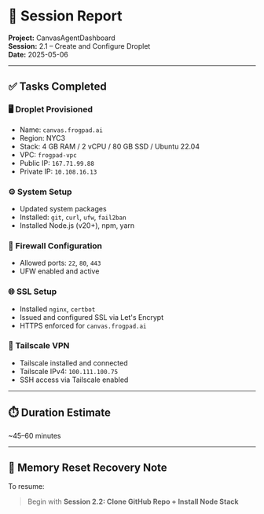 # 🧠 Session Report  
**Project:** CanvasAgentDashboard  
**Session:** 2.1 – Create and Configure Droplet  
**Date:** 2025-05-06  

---

## ✅ Tasks Completed

### 🖥️ Droplet Provisioned
- Name: `canvas.frogpad.ai`
- Region: NYC3
- Stack: 4 GB RAM / 2 vCPU / 80 GB SSD / Ubuntu 22.04
- VPC: `frogpad-vpc`
- Public IP: `167.71.99.88`
- Private IP: `10.108.16.13`

### ⚙️ System Setup
- Updated system packages
- Installed: `git`, `curl`, `ufw`, `fail2ban`
- Installed Node.js (v20+), npm, yarn

### 🔐 Firewall Configuration
- Allowed ports: `22`, `80`, `443`
- UFW enabled and active

### 🌐 SSL Setup
- Installed `nginx`, `certbot`
- Issued and configured SSL via Let's Encrypt
- HTTPS enforced for `canvas.frogpad.ai`

### 🔌 Tailscale VPN
- Tailscale installed and connected
- Tailscale IPv4: `100.111.100.75`
- SSH access via Tailscale enabled

---

## ⏱️ Duration Estimate
~45–60 minutes

---

## 🧠 Memory Reset Recovery Note
To resume:
> Begin with **Session 2.2: Clone GitHub Repo + Install Node Stack**

